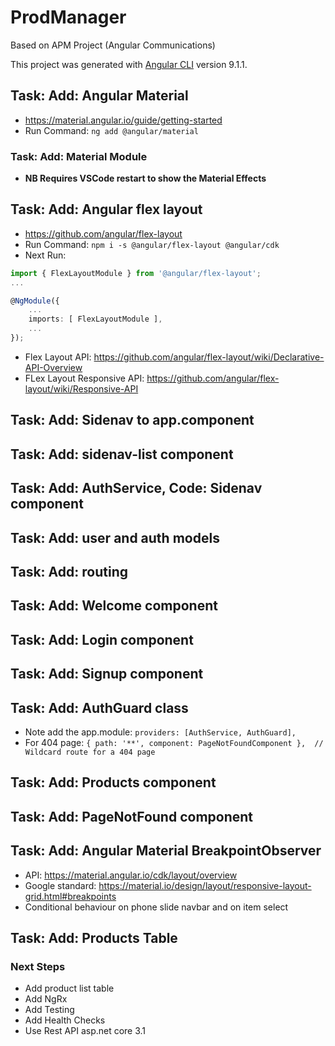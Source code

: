 # ProdManager

Based on APM Project (Angular Communications)

This project was generated with [Angular CLI](https://github.com/angular/angular-cli) version 9.1.1.

## Task: Add: Angular Material

* <https://material.angular.io/guide/getting-started>
* Run Command: ```ng add @angular/material```

### Task: Add: Material Module

* **NB Requires VSCode restart to show the Material Effects**

## Task: Add: Angular flex layout

* <https://github.com/angular/flex-layout>
* Run Command: ```npm i -s @angular/flex-layout @angular/cdk```
* Next Run:

```TypeScript
import { FlexLayoutModule } from '@angular/flex-layout';
...

@NgModule({
    ...
    imports: [ FlexLayoutModule ],
    ...
});

```

* Flex Layout API: <https://github.com/angular/flex-layout/wiki/Declarative-API-Overview>
* FLex Layout Responsive API: <https://github.com/angular/flex-layout/wiki/Responsive-API>

## Task: Add: Sidenav to app.component

## Task: Add: sidenav-list component

## Task: Add: AuthService, Code: Sidenav component

## Task: Add: user and auth models

## Task: Add: routing

## Task: Add: Welcome component

## Task: Add: Login component

## Task: Add: Signup component

## Task: Add: AuthGuard class

* Note add the app.module: ```providers: [AuthService, AuthGuard],```
* For 404 page: ```{ path: '**', component: PageNotFoundComponent },  // Wildcard route for a 404 page```

## Task: Add: Products component

## Task: Add: PageNotFound component

## Task: Add: Angular Material BreakpointObserver

* API: <https://material.angular.io/cdk/layout/overview>
* Google standard: <https://material.io/design/layout/responsive-layout-grid.html#breakpoints>
* Conditional behaviour on phone slide navbar and on item select

## Task: Add: Products Table

### Next Steps

* Add product list table
* Add NgRx
* Add Testing
* Add Health Checks
* Use Rest API asp.net core 3.1
